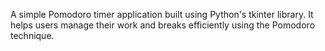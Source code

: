 A simple Pomodoro timer application built using Python's tkinter library. It helps users manage their work and breaks efficiently using the Pomodoro technique.
